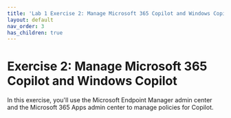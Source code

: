 ```yaml
---
title: 'Lab 1 Exercise 2: Manage Microsoft 365 Copilot and Windows Copilot'
layout: default
nav_order: 3
has_children: true
---
```


# Exercise 2: Manage Microsoft 365 Copilot and Windows Copilot

In this exercise, you'll use the Microsoft Endpoint Manager admin center and the Microsoft 365 Apps admin center to manage policies for Copilot.

